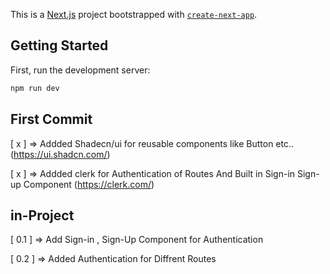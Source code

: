 This is a [Next.js](https://nextjs.org/) project bootstrapped with [`create-next-app`](https://github.com/vercel/next.js/tree/canary/packages/create-next-app).

## Getting Started

First, run the development server:

```bash
npm run dev
```

## First Commit

[ x ] => Addded Shadecn/ui for reusable components like Button etc.. (https://ui.shadcn.com/)

[ x ] => Addded clerk for Authentication of Routes And Built in Sign-in Sign-up Component (https://clerk.com/)

## in-Project

[ 0.1 ] => Add Sign-in , Sign-Up Component for Authentication

[ 0.2 ] => Added Authentication for Diffrent Routes
